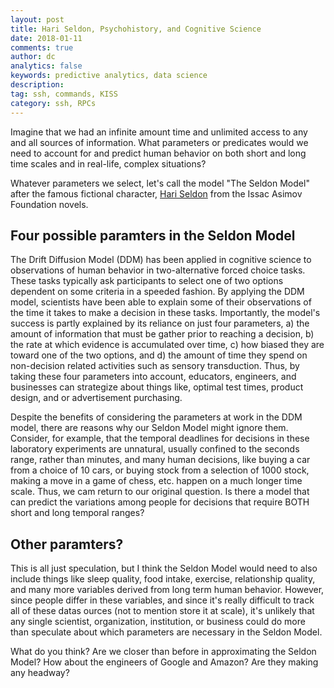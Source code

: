 ```yaml
---
layout: post
title: Hari Seldon, Psychohistory, and Cognitive Science
date: 2018-01-11
comments: true
author: dc
analytics: false
keywords: predictive analytics, data science
description:
tag: ssh, commands, KISS
category: ssh, RPCs
---
```


Imagine that we had an infinite amount time and unlimited access to any and all sources of information. What parameters or predicates would we need to account for and predict human behavior on both short and long time scales and in real-life, complex situations?

Whatever parameters we select, let's call the model "The Seldon Model" after the famous fictional character, <a href="https://en.wikipedia.org/wiki/Hari_Seldon">Hari Seldon</a> from the Issac Asimov Foundation novels</a>.

## Four possible paramters in the Seldon Model

The Drift Diffusion Model (DDM) has been applied in cognitive science to observations of human behavior in two-alternative forced choice tasks. These tasks typically ask participants to select one of two options dependent on some criteria in a speeded fashion. By applying the DDM model, scientists have been able to explain some of their observations of the time it takes to make a decision in these tasks. Importantly, the model's success is partly explained by its reliance on just four parameters, a) the amount of information that must be gather prior to reaching a decision, b) the rate at which evidence is accumulated over time, c) how biased they are toward one of the two options, and d) the amount of time they spend on non-decision related activities such as sensory transduction. Thus, by taking these four parameters into account, educators, engineers, and businesses can strategize about things like, optimal test times, product design, and or advertisement purchasing.

Despite the benefits of considering the parameters at work in the DDM model, there are reasons why our Seldon Model might ignore them. Consider, for example, that the temporal deadlines for decisions in these laboratory experiments are unnatural, usually confined to the seconds range, rather than minutes, and many human decisions, like buying a car from a choice of 10 cars, or buying stock from a selection of 1000 stock, making a move in a game of chess, etc. happen on a much longer time scale. Thus, we cam return to our original question. Is there a model that can predict the variations among people for decisions that require BOTH short and long temporal ranges?

## Other paramters?

This is all just speculation, but I think the Seldon Model would need to also include things like sleep quality, food intake, exercise, relationship quality, and many more variables derived from long term human behavior. However, since people differ in these variables, and since it's really difficult to track all of these datas ources (not to mention store it at scale), it's unlikely that any single scientist, organization, institution, or business could do more than speculate about which parameters are necessary in the Seldon Model.

What do you think? Are we closer than before in approximating the Seldon Model? How about the engineers of Google and Amazon? Are they making any headway?
